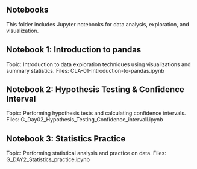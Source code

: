 ## Notebooks

This folder includes Jupyter notebooks for data analysis, exploration, and visualization.

## Notebook 1: Introduction to pandas
Topic: Introduction to data exploration techniques using visualizations and summary statistics.
Files: CLA-01-Introduction-to-pandas.ipynb

## Notebook 2: Hypothesis Testing & Confidence Interval
Topic: Performing hypothesis tests and calculating confidence intervals.
Files: G_Day02_Hypothesis_Testing_Confidence_intervall.ipynb

## Notebook 3: Statistics Practice
Topic: Performing statistical analysis and practice on data.
Files: G_DAY2_Statistics_practice.ipynb
